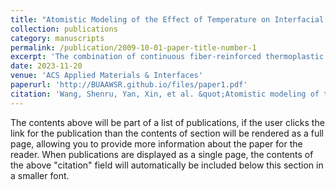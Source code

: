 ```yaml
---
title: "Atomistic Modeling of the Effect of Temperature on Interfacial Properties of 3D-Printed Continuous Carbon Fiber-Reinforced Polyamide 6 Composite: From Processing to Loading"
collection: publications
category: manuscripts
permalink: /publication/2009-10-01-paper-title-number-1
excerpt: 'The combination of continuous fiber-reinforced thermoplastic composites (CFRTPCs) and the continuous fiber 3D printing (CF3DP) technique enables the rapid production of complex structural composites. In these 3D-printed composites, stress transfer primarily relies on the fiber–resin interface, making it a critical performance factor. The interfacial properties are significantly influenced by the temperatures applied during the loading and forming processes. While the effect of the loading temperature has been extensively researched, that of the forming temperature remains largely unexplored, especially from an atomistic perspective. Our research aims to employ molecular dynamics simulations to elucidate the effect of temperature on the interfacial properties of continuous carbon fiber-reinforced polyamide 6 (C/PA6) composites fabricated using the CF3DP technique, considering both loading and forming aspects. Through molecular dynamics simulations, we uncovered a positive correlation between the interfacial strength and forming temperature. Moreover, an increased forming temperature induced a notable shift in the failure mode of C/PA6 under uniaxial tensile loading. Furthermore, it was observed that increasing loading temperatures led to the deterioration of the mechanical properties of PA6, resulting in a gradual transition of the primary failure mode from adhesive failure to cohesive failure. This shift in the failure mode is closely associated with the glass transition of PA6.'
date: 2023-11-20
venue: 'ACS Applied Materials & Interfaces'
paperurl: 'http://BUAAWSR.github.io/files/paper1.pdf'
citation: 'Wang, Shenru, Yan, Xin, et al. &quot;Atomistic modeling of the effect of temperature on interfacial properties of 3D-printed continuous carbon fiber-reinforced polyamide 6 composite: From processing to loading.&quot; <i>ACS Applied Materials & Interfaces</i> 15.48 (2023): 56454-56463.'
---
```

The contents above will be part of a list of publications, if the user clicks the link for the publication than the contents of section will be rendered as a full page, allowing you to provide more information about the paper for the reader. When publications are displayed as a single page, the contents of the above "citation" field will automatically be included below this section in a smaller font.
